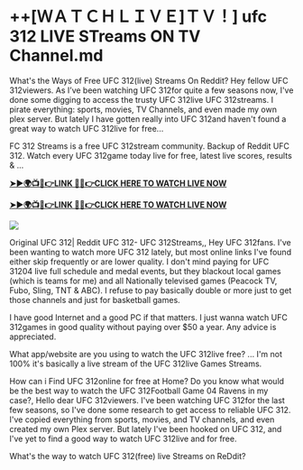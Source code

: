 # ++[ＷＡＴＣＨＬＩＶＥ]ＴＶ！] ufc 312 LIVE STreams ON TV Channel.md

What's the Ways of Free UFC 312(live) Streams On Reddit? Hey fellow UFC 312viewers. As I’ve been watching UFC 312for quite a few seasons now, I've done some digging to access the trusty UFC 312live UFC 312streams. I pirate everything: sports, movies, TV Channels, and even made my own plex server. But lately I have gotten really into UFC 312and haven't found a great way to watch UFC 312live for free...

FC 312 Streams is a free UFC 312stream community. Backup of Reddit UFC 312. Watch every UFC 312game today live for free, latest live scores, results & ...

 **[➤►🌍📺📱👉LINK 🔴✅👉CLICK HERE TO WATCH LIVE NOW](https://asho-paad-khao.blogspot.com/2025/02/uf.html)**

**[➤►🌍📺📱👉LINK 🔴✅👉CLICK HERE TO WATCH LIVE NOW](https://asho-paad-khao.blogspot.com/2025/02/uf.html)**

[![](https://blogger.googleusercontent.com/img/b/R29vZ2xl/AVvXsEhPny_OcYwXNkoBv2GQS7pdU8zWexW1VOdQ00RvjBySHV-GOUMqWZMYlbJ9_ZesDjY7BIETpQ2E1DMCxGBPyeQdh1O8NvNKACAa6RXHuc-G55Zcd-Ie1FI3PxSwA-jS2U8_hGP5Eo3jhchJKpcjTJR-GnapCXmL3McY3Q9yVtiVFbkNW9bHDVuQ5UZp8Ig/w524-h295/UFC%20Main.gif)](https://asho-paad-khao.blogspot.com/2025/02/uf.html)

Original UFC 312| Reddit UFC 312- UFC 312Streams,, Hey UFC 312fans. I've been wanting to watch more UFC 312 lately, but most online links I've found either skip frequently or are lower quality. I don't mind paying for UFC 31204 live full schedule and medal events, but they blackout local games (which is teams for me) and all Nationally televised games (Peacock TV, Fubo, Sling, TNT & ABC). I refuse to pay basically double or more just to get those channels and just for basketball games.

I have good Internet and a good PC if that matters. I just wanna watch UFC 312games in good quality without paying over $50 a year. Any advice is appreciated.

What app/website are you using to watch the UFC 312live free? ... I'm not 100% it's basically a live stream of the UFC 312live Games Streams.

How can i Find UFC 312online for free at Home? Do you know what would be the best way to watch the UFC 312Football Game 04 Ravens in my case?, Hello dear UFC 312viewers. I've been watching UFC 312for the last few seasons, so I've done some research to get access to reliable UFC 312. I've copied everything from sports, movies, and TV channels, and even created my own Plex server. But lately I've been hooked on UFC 312, and I've yet to find a good way to watch UFC 312live and for free.


What's the way to watch UFC 312(free) live Streams on ReDdit?
